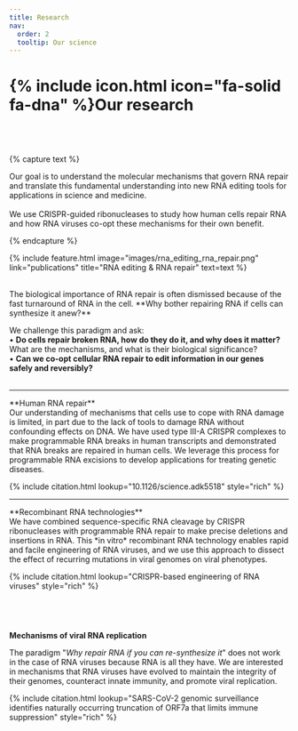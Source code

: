 ```yaml
---
title: Research
nav:
  order: 2
  tooltip: Our science
---
```


# {% include icon.html icon="fa-solid fa-dna" %}Our research
## <br>


{% capture text %}

Our goal is to understand the molecular mechanisms that govern RNA repair and translate this fundamental understanding into new RNA editing tools for applications in science and medicine.<br><br>
We use CRISPR-guided ribonucleases to study how human cells repair RNA and how RNA viruses co-opt these mechanisms for their own benefit.

{% endcapture %}

{%
  include feature.html
  image="images/rna_editing_rna_repair.png"
  link="publications"
  title="RNA editing & RNA repair"
  text=text
%}


<br>
The biological importance of RNA repair is often dismissed because of the fast turnaround of RNA in the cell. **Why bother repairing RNA if cells can synthesize it anew?**

We challenge this paradigm and ask:<br>
•	**Do cells repair broken RNA, how do they do it, and why does it matter?** What are the mechanisms, and what is their biological significance?<br>
• **Can we co-opt cellular RNA repair to edit information in our genes safely and reversibly?**<br><br>

<hr>
**Human RNA repair** <br>
Our understanding of mechanisms that cells use to cope with RNA damage is limited, in part due to the lack of tools to damage RNA without confounding effects on DNA. We have used type III-A CRISPR complexes to make programmable RNA breaks in human transcripts and demonstrated that RNA breaks are repaired in human cells. We leverage this process for programmable RNA excisions to develop applications for treating genetic diseases.

{% include citation.html lookup="10.1126/science.adk5518" style="rich" %}

<hr>
**Recombinant RNA technologies** <br>
We have combined sequence-specific RNA cleavage by CRISPR ribonucleases with programmable RNA repair to make precise deletions and insertions in RNA. This *in vitro* recombinant RNA technology enables rapid and facile engineering of RNA viruses, and we use this approach to dissect the effect of recurring mutations in viral genomes on viral phenotypes.

{% include citation.html lookup="CRISPR-based engineering of RNA viruses" style="rich" %}


## <br>

**Mechanisms of viral RNA replication**

The paradigm "*Why repair RNA if you can re-synthesize it*" does not work in the case of RNA viruses because RNA is all they have. We are interested in mechanisms that RNA viruses have evolved to maintain the integrity of their genomes, counteract innate immunity, and promote viral replication.


{% include citation.html lookup="SARS-CoV-2 genomic surveillance identifies naturally occurring truncation of ORF7a that limits immune suppression" style="rich" %}

